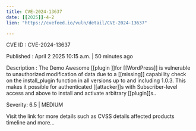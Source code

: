 ```yaml
---
title: CVE-2024-13637
date: [[2025]]-4-2
lien: "https://cvefeed.io/vuln/detail/CVE-2024-13637"

---
```


CVE ID : CVE-2024-13637

Published :  April 2
2025
10:15 a.m. | 50 minutes ago

Description : The Demo Awesome [[plugin ]]for [[WordPress]] is vulnerable to unauthorized modification of data due to a [[missing]] capability check on the install_plugin function in all versions up to
and including
1.0.3. This makes it possible for authenticated [[attacker]]s
with Subscriber-level access and above
to install and activate arbitrary [[plugin]]s..

Severity: 6.5 | MEDIUM

Visit the link for more details
such as CVSS details
affected products
timeline
and more...
